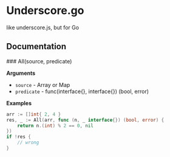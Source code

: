 Underscore.go
==========================================

like underscore.js, but for Go

## Documentation

<a name="all" />
### All(source, predicate)

__Arguments__

* `source` - Array or Map
* `predicate` - func(interface{}, interface{}) (bool, error)

__Examples__

```go
arr := []int{ 2, 4 }
res, _ := All(arr, func (n, _ interface{}) (bool, error) {
	return n.(int) % 2 == 0, nil	
})
if !res {
	// wrong
}
```